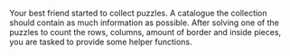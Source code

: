 Your best friend started to collect puzzles. A catalogue the collection should contain as much information as possible. After solving one of the puzzles to count the rows, columns, amount of border and inside pieces, you are tasked to provide some helper functions.